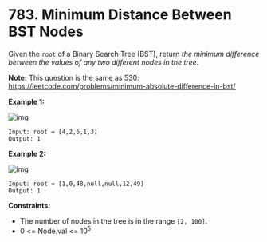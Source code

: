 # 783. Minimum Distance Between BST Nodes

Given the `root` of a Binary Search Tree (BST), return *the minimum difference between the values of any two different nodes in the tree*.

**Note:** This question is the same as 530: https://leetcode.com/problems/minimum-absolute-difference-in-bst/

 

**Example 1:**

![img](https://assets.leetcode.com/uploads/2021/02/05/bst1.jpg)

```
Input: root = [4,2,6,1,3]
Output: 1
```

**Example 2:**

![img](https://assets.leetcode.com/uploads/2021/02/05/bst2.jpg)

```
Input: root = [1,0,48,null,null,12,49]
Output: 1
```

 

**Constraints:**

- The number of nodes in the tree is in the range `[2, 100]`.
- 0 <= Node.val <= 10<sup>5</sup>